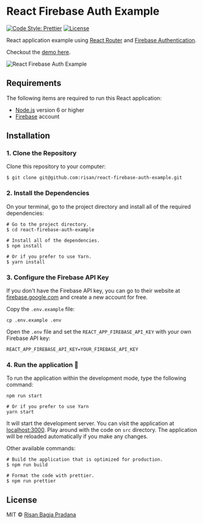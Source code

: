 # React Firebase Auth Example

[![Code Style: Prettier](https://img.shields.io/badge/code_style-prettier-ff69b4.svg)](https://github.com/risan/react-firebase-auth-example)
[![License](https://img.shields.io/github/license/risan/react-firebase-auth-example.svg)](https://github.com/risan/react-firebase-auth-example/blob/master/LICENSE.md)

React application example using [React Router](https://reacttraining.com/react-router/) and [Firebase Authentication](https://firebase.google.com/docs/auth/).

Checkout the [demo here](https://risan.io/react-firebase-auth-example/).

![React Firebase Auth Example](https://media.giphy.com/media/3E0N2p3E139I38ojDy/source.gif)

## Requirements

The following items are required to run this React application:

* [Node.js](https://nodejs.org) version 6 or higher
* [Firebase](#https://firebase.google.com/) account

## Installation

### 1. Clone the Repository

Clone this repository to your computer:

```shell
$ git clone git@github.com:risan/react-firebase-auth-example.git
```

### 2. Install the Dependencies

On your terminal, go to the project directory and install all of the required dependencies:

```shell
# Go to the project directory.
$ cd react-firebase-auth-example

# Install all of the dependencies.
$ npm install

# Or if you prefer to use Yarn.
$ yarn install
```

### 3. Configure the Firebase API Key

If you don't have the Firebase API key, you can go to their website at [firebase.google.com](https://firebase.google.com/) and create a new account for free.

Copy the `.env.example` file:

```shell
cp .env.example .env
```

Open the `.env` file and set the `REACT_APP_FIREBASE_API_KEY` with your own Firebase API key:

```
REACT_APP_FIREBASE_API_KEY=YOUR_FIREBASE_API_KEY
```

### 4. Run the application 🎉

To run the application within the development mode, type the following command:

```shell
npm run start

# Or if you prefer to use Yarn
yarn start
```

It will start the development server. You can visit the application at [localhost:3000](http://localhost:3000). Play around with the code on `src` directory. The application will be reloaded automatically if you make any changes.

Other available commands:

```shell
# Build the application that is optimized for production.
$ npm run build

# Format the code with prettier.
$ npm run prettier
```

## License

MIT © [Risan Bagja Pradana](https://risan.io)
